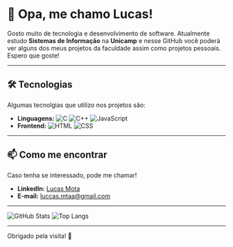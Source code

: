 # 👋 Opa, me chamo Lucas!

Gosto muito de tecnologia e desenvolvimento de software. Atualmente estudo **Sistemas de Informação** na **Unicamp** e nesse GitHub você poderá ver alguns dos meus projetos da faculdade assim como projetos pessoais. Espero que goste!

---

## 🛠️ Tecnologias
Algumas tecnolgias que utilizo nos projetos são:
- **Linguagens:** ![C](https://img.shields.io/badge/-C-A8B9CC?style=flat-square&logo=c&logoColor=white) ![C++](https://img.shields.io/badge/-C++-00599C?style=flat-square&logo=c%2B%2B&logoColor=white) ![JavaScript](https://img.shields.io/badge/-JavaScript-F7DF1E?style=flat-square&logo=javascript&logoColor=black)
- **Frontend:** ![HTML](https://img.shields.io/badge/-HTML-E34F26?style=flat-square&logo=html5&logoColor=white) ![CSS](https://img.shields.io/badge/-CSS-1572B6?style=flat-square&logo=css3&logoColor=white)

---

## 📫 Como me encontrar
Caso tenha se interessado, pode me chamar!
- **LinkedIn:** [Lucas Mota](www.linkedin.com/in/lucas-motadev)
- **E-mail:** luccas.mtaa@gmail.com

---

![GitHub Stats](https://github-readme-stats.vercel.app/api?username=Lucas-Mta&show_icons=true&hide_border=true&theme=radical) ![Top Langs](https://github-readme-stats.vercel.app/api/top-langs/?username=Lucas-Mta&layout=compact&theme=radical)


---

Obrigado pela visita! 🤝

